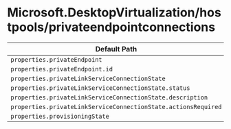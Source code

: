 # Microsoft.DesktopVirtualization/hostpools/privateendpointconnections

| Default Path | Alias |
|---|---|
| `properties.privateEndpoint` | `Microsoft.DesktopVirtualization/hostPools/privateEndpointConnections/privateEndpoint` |
| `properties.privateEndpoint.id` | `Microsoft.DesktopVirtualization/hostPools/privateEndpointConnections/privateEndpoint.id` |
| `properties.privateLinkServiceConnectionState` | `Microsoft.DesktopVirtualization/hostPools/privateEndpointConnections/privateLinkServiceConnectionState` |
| `properties.privateLinkServiceConnectionState.status` | `Microsoft.DesktopVirtualization/hostPools/privateEndpointConnections/privateLinkServiceConnectionState.status` |
| `properties.privateLinkServiceConnectionState.description` | `Microsoft.DesktopVirtualization/hostPools/privateEndpointConnections/privateLinkServiceConnectionState.description` |
| `properties.privateLinkServiceConnectionState.actionsRequired` | `Microsoft.DesktopVirtualization/hostPools/privateEndpointConnections/privateLinkServiceConnectionState.actionsRequired` |
| `properties.provisioningState` | `Microsoft.DesktopVirtualization/hostPools/privateEndpointConnections/provisioningState` |

